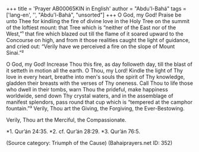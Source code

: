 +++
title = 'Prayer AB00065KIN in English'
author = "Abdu'l-Bahá"
tags = ['lang-en', '', "Abdu'l-Bahá", "unsorted"]
+++
O God, my God!  Praise be unto Thee for kindling the fire of divine love in the Holy Tree on the summit of the loftiest mount: that Tree which is “neither of the East nor of the West,”¹ that fire which blazed out till the flame of it soared upward to the Concourse on high, and from it those realities caught the light of guidance, and cried out: “Verily have we perceived a fire on the slope of Mount Sinai.”² 

O God, my God!  Increase Thou this fire, as day followeth day, till the blast of it setteth in motion all the earth.  O Thou, my Lord! Kindle the light of Thy love in every heart, breathe into men's souls the spirit of Thy knowledge, gladden their breasts with the verses of Thy oneness.  Call Thou to life those who dwell in their tombs, warn Thou the prideful, make happiness worldwide, send down Thy crystal waters, and in the assemblage of manifest splendors, pass round that cup which is “tempered at the camphor fountain.”³ Verily, Thou art the Giving, the Forgiving, the Ever-Bestowing.

Verily, Thou art the Merciful, the Compassionate.

*1. Qur’án 24:35.
*2. cf. Qur’án 28:29.
*3. Qur’án 76:5.

(Source category: Triumph of the Cause)
(Bahaiprayers.net ID: 352)
